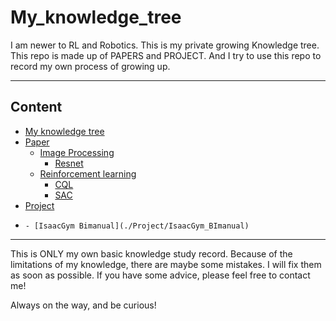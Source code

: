 # My_knowledge_tree

I am newer to RL and Robotics. This is my private growing Knowledge tree. This repo is made up of PAPERS and PROJECT. And I try to use this repo to record my own process of growing up.

----

## Content

 - [My knowledge tree](#My_knowledge_tree)
  - [Paper](./paper)
    - [Image Processing](./paper/Image_Processing)
        - [Resnet](./paper/Image_Processing/Resnet/Resnet.md)
    - [Reinforcement learning](./paper/Reinforcement_Learning)
        - [CQL](./paper/Reinforcement_Learning/CQL/CQL.md)
        - [SAC](./paper/Reinforcement_Learning/SAC/SAC.md)
  - [Project](./Project)
  - 
        - [IsaacGym Bimanual](./Project/IsaacGym_BImanual)
---
This is ONLY my own basic knowledge study record. Because of the limitations of my knowledge, there are maybe some mistakes. I will fix them as soon as possible. If you have some advice, please feel free to contact me!

Always on the way, and be curious!

